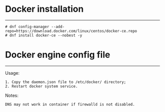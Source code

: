 # Docker installation
---

    # dnf config-manager --add-repo=https://download.docker.com/linux/centos/docker-ce.repo
    # dnf install docker-ce --nobest -y

# Docker engine config file
---

Usage:

    1. Copy the daemon.json file to /etc/docker/ directory;
    2. Restart docker system service.

Notes:

    DNS may not work in container if firewalld is not disabled.
